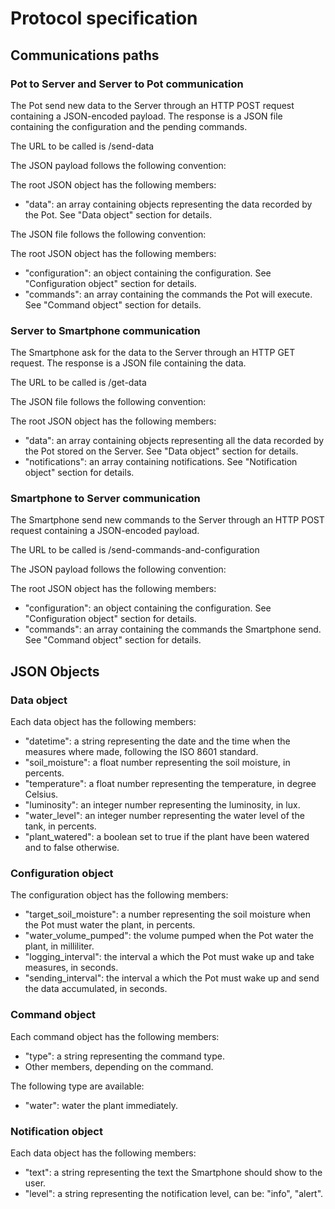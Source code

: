 # Protocol specification

## Communications paths

### Pot to Server and Server to Pot communication

The Pot send new data to the Server through an HTTP POST request containing a JSON-encoded payload. The response is a JSON file containing the configuration and the pending commands.

The URL to be called is /send-data

The JSON payload follows the following convention:

The root JSON object has the following members:
 - "data": an array containing objects representing the data recorded by the Pot. See "Data object" section for details.
 
The JSON file follows the following convention:

The root JSON object has the following members:
 - "configuration": an object containing the configuration. See "Configuration object" section for details.
 - "commands": an array containing the commands the Pot will execute. See "Command object" section for details.

### Server to Smartphone communication

The Smartphone ask for the data to the Server through an HTTP GET request. The response is a JSON file containing the data.

The URL to be called is /get-data

The JSON file follows the following convention:

The root JSON object has the following members:
 - "data": an array containing objects representing all the data recorded by the Pot stored on the Server. See "Data object" section for details.
 - "notifications": an array containing notifications. See "Notification object" section for details.
 
### Smartphone to Server communication

The Smartphone send new commands to the Server through an HTTP POST request containing a JSON-encoded payload.

The URL to be called is /send-commands-and-configuration

The JSON payload follows the following convention:

The root JSON object has the following members:
 - "configuration": an object containing the configuration. See "Configuration object" section for details.
 - "commands": an array containing the commands the Smartphone send. See "Command object" section for details.
 
## JSON Objects
 
### Data object

Each data object has the following members:
 - "datetime": a string representing the date and the time when the measures where made, following the ISO 8601 standard.
 - "soil_moisture": a float number representing the soil moisture, in percents.
 - "temperature": a float number representing the temperature, in degree Celsius.
 - "luminosity": an integer number representing the luminosity, in lux.
 - "water_level": an integer number representing the water level of the tank, in percents.
 - "plant_watered": a boolean set to true if the plant have been watered and to false otherwise.
 
### Configuration object

The configuration object has the following members:
 - "target_soil_moisture": a number representing the soil moisture when the Pot must water the plant, in percents.
 - "water_volume_pumped": the volume pumped when the Pot water the plant, in milliliter.
 - "logging_interval": the interval a which the Pot must wake up and take measures, in seconds.
 - "sending_interval": the interval a which the Pot must wake up and send the data accumulated, in seconds.

### Command object
 
Each command object has the following members:
 - "type": a string representing the command type.
 - Other members, depending on the command.
 
The following type are available:
 - "water": water the plant immediately.
 
### Notification object

Each data object has the following members:
 - "text": a string representing the text the Smartphone should show to the user.
 - "level": a string representing the notification level, can be: "info", "alert".
